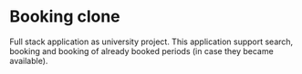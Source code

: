 # Booking clone
Full stack application as university project. This application support search, booking and booking of already booked periods (in case they became available). 
